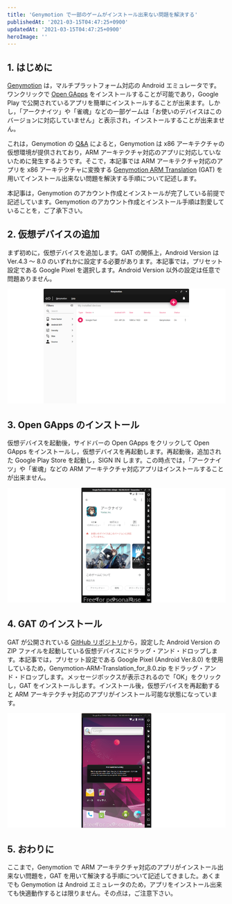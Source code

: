 ```yaml
---
title: 'Genymotion で一部のゲームがインストール出来ない問題を解決する'
publishedAt: '2021-03-15T04:47:25+0900'
updatedAt: '2021-03-15T04:47:25+0900'
heroImage: ''
---
```


## 1. はじめに

[Genymotion](https://www.genymotion.com/) は，マルチプラットフォーム対応の Android エミュレータです。ワンクリックで [Open GApps](https://opengapps.org/) をインストールすることが可能であり，Google Play で公開されているアプリを簡単にインストールすることが出来ます。しかし，「アークナイツ」や「雀魂」などの一部ゲームは「お使いのデバイスはこのバージョンに対応していません」と表示され，インストールすることが出来ません。

これは，Genymotion の [Q&A](https://support.genymotion.com/hc/en-us/articles/360002676057-I-cannot-install-my-application-or-game-in-Genymotion-Desktop) によると，Genymotion は x86 アーキテクチャの仮想環境が提供されており，ARM アーキテクチャ対応のアプリに対応していないために発生するようです。そこで，本記事では ARM アーキテクチャ対応のアプリを x86 アーキテクチャに変換する [Genymotion ARM Translation](https://github.com/m9rco/Genymotion_ARM_Translation) (GAT) を用いてインストール出来ない問題を解決する手順について記述します。

本記事は，Genymotion のアカウント作成とインストールが完了している前提で記述しています。Genymotion のアカウント作成とインストール手順は割愛していることを，ご了承下さい。

## 2. 仮想デバイスの追加

まず初めに，仮想デバイスを追加します。GAT の関係上，Android Version は Ver.4.3 〜 8.0 のいずれかに設定する必要があります。本記事では，プリセット設定である Google Pixel を選択します。Android Version 以外の設定は任意で問題ありません。

![](407c1f83e1d69c6ca51de7ebb0374487.png)

## 3. Open GApps のインストール

仮想デバイスを起動後，サイドバーの Open GApps をクリックして Open GApps をインストールし，仮想デバイスを再起動します。再起動後，追加された Google Play Store を起動し，SIGN IN します。この時点では，「アークナイツ」や「雀魂」などの ARM アーキテクチャ対応アプリはインストールすることが出来ません。

![](15b3535702b9f2f80b6228cbc14fd024.png)

## 4. GAT のインストール

GAT が公開されている [GitHub リポジトリ](https://github.com/m9rco/Genymotion_ARM_Translation)から，設定した Android Version の ZIP ファイルを起動している仮想デバイスにドラッグ・アンド・ドロップします。本記事では，プリセット設定である Google Pixel (Android Ver.8.0) を使用しているため，Genymotion-ARM-Translation_for_8.0.zip をドラッグ・アンド・ドロップします。メッセージボックスが表示されるので「OK」をクリックし，GAT をインストールします。インストール後，仮想デバイスを再起動すると ARM アーキテクチャ対応のアプリがインストール可能な状態になっています。

![](a2ccac4d4aba48cce06eb2c0ada64c26.png)

## 5. おわりに

ここまで，Genymotion で ARM アーキテクチャ対応のアプリがインストール出来ない問題を，GAT を用いて解決する手順について記述してきました。あくまでも Genymotion は Android エミュレータのため，アプリをインストール出来ても快適動作するとは限りません。その点は，ご注意下さい。
